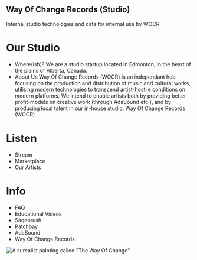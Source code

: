 ## Way Of Change Records (Studio)
Internal studio technologies and data for internal use by WOCR.

# Our Studio
  - Where(ish)?
We are a studio startup located in Edmonton, in the heart of the plains of Alberta, Canada.
  - About Us
Way Of Change Records (WOCR) is an independant hub focusing on the production and distribution of music and cultural works, utilising modern technologies to transcend artist-hostile conditions on modern platforms. We intend to enable artists both by providing better profit-models on creative work (through AdaSound etc.), and by producing local talent in our in-house studio.
Way Of Change Records (WOCR)
  
# Listen
  - Stream
  - Marketplace
  - Our Artists
  
# Info
  - FAQ
  - Educational Videos
  - Sagebrush
  - Patchbay
  - AdaSound
  - Way Of Change Records

![A surealist painting called "The Way Of Change"](https://github.com/wayofchange/studio/blob/main/images/surrealist%20way%20of%20change2.png)
